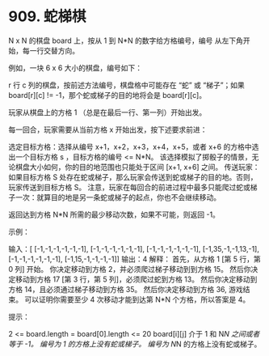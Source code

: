 # 909. 蛇梯棋
  N x N 的棋盘 board 上，按从 1 到 N*N 的数字给方格编号，编号 从左下角开始，每一行交替方向。
  
  例如，一块 6 x 6 大小的棋盘，编号如下：
  
  
  r 行 c 列的棋盘，按前述方法编号，棋盘格中可能存在 “蛇” 或 “梯子”；如果 board[r][c] != -1，那个蛇或梯子的目的地将会是 board[r][c]。
  
  玩家从棋盘上的方格 1 （总是在最后一行、第一列）开始出发。
  
  每一回合，玩家需要从当前方格 x 开始出发，按下述要求前进：
  
  选定目标方格：选择从编号 x+1，x+2，x+3，x+4，x+5，或者 x+6 的方格中选出一个目标方格 s ，目标方格的编号 <= N*N。
  该选择模拟了掷骰子的情景，无论棋盘大小如何，你的目的地范围也只能处于区间 [x+1, x+6] 之间。
  传送玩家：如果目标方格 S 处存在蛇或梯子，那么玩家会传送到蛇或梯子的目的地。否则，玩家传送到目标方格 S。 
  注意，玩家在每回合的前进过程中最多只能爬过蛇或梯子一次：就算目的地是另一条蛇或梯子的起点，你也不会继续移动。
  
  返回达到方格 N*N 所需的最少移动次数，如果不可能，则返回 -1。
  
   
  
  示例：
  
  输入：[
  [-1,-1,-1,-1,-1,-1],
  [-1,-1,-1,-1,-1,-1],
  [-1,-1,-1,-1,-1,-1],
  [-1,35,-1,-1,13,-1],
  [-1,-1,-1,-1,-1,-1],
  [-1,15,-1,-1,-1,-1]]
  输出：4
  解释：
  首先，从方格 1 [第 5 行，第 0 列] 开始。
  你决定移动到方格 2，并必须爬过梯子移动到到方格 15。
  然后你决定移动到方格 17 [第 3 行，第 5 列]，必须爬过蛇到方格 13。
  然后你决定移动到方格 14，且必须通过梯子移动到方格 35。
  然后你决定移动到方格 36, 游戏结束。
  可以证明你需要至少 4 次移动才能到达第 N*N 个方格，所以答案是 4。
   
  
  提示：
  
  2 <= board.length = board[0].length <= 20
  board[i][j] 介于 1 和 N*N 之间或者等于 -1。
  编号为 1 的方格上没有蛇或梯子。
  编号为 N*N 的方格上没有蛇或梯子。
